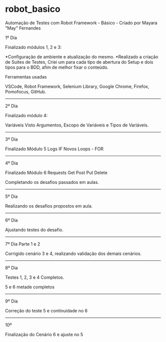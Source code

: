 # robot_basico
Automação de Testes com Robot Framework - Básico - Criado por Mayara "May" Fernandes

1º Dia

Finalizado módulos 1, 2 e 3:

*Configuração de ambiente e atualização do mesmo.
*Realizado a criação de Suites de Testes, Criei um para cada tipo de abertura do Setup e dois tipos para o BDD, afim de melhor fixar o conteúdo.

Ferramentas usadas

VSCode,
Robot Framework,
Selenium Library,
Google Chrome,
Firefox,
Pomofocus,
GitHub.

-------------------------------------------------------------------

2º Dia

Finalizado módulo 4:

Variáveis
Visto Argumentos, Escopo de Variáveis e Tipos de Variáveis.

---------------------------------------------------------------------

3º Dia

Finalizado Módulo 5
Logs
IF
Novos Loops - FOR

---------------------------------------------------------------------------

4º Dia

Finalizado Módulo 6
Requests
Get
Post
Put
Delete

Completando os desafios passados em aulas.

-----------------------------------------------------------------------------

5º Dia

Realizando os desafios propostos em aula.

-------------------------------------------------------------------------------

6º Dia

Ajustando testes do desafio.

-------------------------------------------------------------------------

7º Dia
Parte 1 e 2

Corrigido cenário 3 e 4, realizando validação dos demais cenários.

------------------------------------------------------------------------

8º Dia

Testes 1, 2, 3 e 4 Completos.

5 e 6 metade completos

-------------------------------------------------------

9º Dia

Correção do teste 5 e continuidade no 6

------------------------------------------------------

10º

Finalização do Cenário 6 e ajuste no 5
